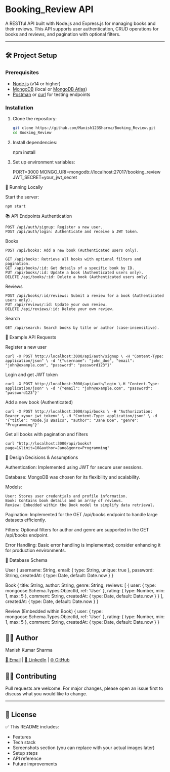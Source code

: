 # Booking_Review API

A RESTful API built with Node.js and Express.js for managing books and their reviews. This API supports user authentication, CRUD operations for books and reviews, and pagination with optional filters.

---

## 🛠️ Project Setup

### Prerequisites

- [Node.js](https://nodejs.org/) (v14 or higher)
- [MongoDB](https://www.mongodb.com/) (local or [MongoDB Atlas](https://www.mongodb.com/cloud/atlas))
- [Postman](https://www.postman.com/) or [curl](https://curl.se/) for testing endpoints

### Installation

1. Clone the repository:

   ```bash
   git clone https://github.com/Manish123Sharma/Booking_Review.git
   cd Booking_Review

   ```

2. Install dependencies:

   npm install

3. Set up environment variables:

   PORT=3000
   MONGO_URI=mongodb://localhost:27017/booking_review
   JWT_SECRET=your_jwt_secret

🚀 Running Locally

Start the server:

    npm start

📚 API Endpoints
Authentication

    POST /api/auth/signup: Register a new user.
    POST /api/auth/login: Authenticate and receive a JWT token.

Books

    POST /api/books: Add a new book (Authenticated users only).

    GET /api/books: Retrieve all books with optional filters and pagination.
    GET /api/books/:id: Get details of a specific book by ID.
    PUT /api/books/:id: Update a book (Authenticated users only).
    DELETE /api/books/:id: Delete a book (Authenticated users only).

Reviews

    POST /api/books/:id/reviews: Submit a review for a book (Authenticated users only).
    PUT /api/reviews/:id: Update your own review.
    DELETE /api/reviews/:id: Delete your own review.

Search

    GET /api/search: Search books by title or author (case-insensitive).

📌 Example API Requests

Register a new user

    curl -X POST http://localhost:3000/api/auth/signup \ -H "Content-Type: application/json" \ -d '{"username": "john_doe", "email": "john@example.com", "password": "password123"}'

Login and get JWT token

    curl -X POST http://localhost:3000/api/auth/login \-H "Content-Type: application/json" \ -d '{"email": "john@example.com", "password": "password123"}'

Add a new book (Authenticated)

    curl -X POST http://localhost:3000/api/books \ -H "Authorization: Bearer <your_jwt_token>" \ -H "Content-Type: application/json" \ -d '{"title": "Node.js Basics", "author": "Jane Doe", "genre": "Programming"}'

Get all books with pagination and filters

    curl "http://localhost:3000/api/books?page=1&limit=10&author=Jane&genre=Programming"

🧠 Design Decisions & Assumptions

Authentication: Implemented using JWT for secure user sessions.

Database: MongoDB was chosen for its flexibility and scalability.

Models:

    User: Stores user credentials and profile information.
    Book: Contains book details and an array of reviews.
    Review: Embedded within the Book model to simplify data retrieval.

Pagination: Implemented for the GET /api/books endpoint to handle large datasets efficiently.

Filters: Optional filters for author and genre are supported in the GET /api/books endpoint.

Error Handling: Basic error handling is implemented; consider enhancing it for production environments.

🧬 Database Schema

User
    {
        username: String,
        email: { type: String, unique: true },
        password: String,
        createdAt: { type: Date, default: Date.now }
    }

Book
    {
        title: String,
        author: String,
        genre: String,
        reviews: [
            {
            user: { type: mongoose.Schema.Types.ObjectId, ref: 'User' },
            rating: { type: Number, min: 1, max: 5 },
            comment: String,
            createdAt: { type: Date, default: Date.now }
            }
        ],
        createdAt: { type: Date, default: Date.now }
    }

Review (Embedded within Book)
    {
        user: { type: mongoose.Schema.Types.ObjectId, ref: 'User' },
        rating: { type: Number, min: 1, max: 5 },
        comment: String,
        createdAt: { type: Date, default: Date.now }
    }

## **👨‍💻** **Author**

Manish Kumar Sharma

[📧 Email](mailto:your-mksharma256001@gmail.com) | [💼 LinkedIn](https://www.linkedin.com/in/mks001/) | [🌐 GitHub](https://github.com/Manish123Sharma)


## 🧑‍💻 Contributing

Pull requests are welcome. For major changes, please open an issue first
to discuss what you would like to change.

---

##  📜 License




✅ This README includes:
- Features  
- Tech stack  
- Screenshots section (you can replace with your actual images later)  
- Setup steps  
- API reference  
- Future improvements  


